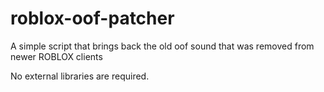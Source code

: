 # roblox-oof-patcher
A simple script that brings back the old oof sound that was removed from newer ROBLOX clients

No external libraries are required.
